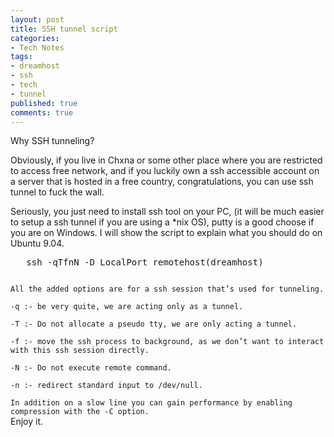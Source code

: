 ```yaml
---
layout: post
title: SSH tunnel script
categories:
- Tech Notes
tags:
- dreamhost
- ssh
- tech
- tunnel
published: true
comments: true
---
```

<p>Why SSH tunneling?</p>

<p>Obviously, if you live in Chxna or some other place where you are restricted to access free network, and if you luckily own a ssh accessible account on a server that is hosted in a free country, congratulations, you can use ssh tunnel to fuck the wall.</p>

<p>Seriously, you just need to install ssh tool on your PC, (it will be much easier to setup a ssh tunnel if you are using a *nix OS), putty is a good choose if you are on Windows. I will show the script to explain what you should do on Ubuntu 9.04.
<pre name="code" class="ruby">
   ssh -qTfnN -D LocalPort remotehost(dreamhost)
</pre>
<code>
All the added options are for a ssh session that’s used for tunneling.<br />
-q :- be very quite, we are acting only as a tunnel.<br />
-T :- Do not allocate a pseudo tty, we are only acting a tunnel.<br />
-f :- move the ssh process to background, as we don’t want to interact with this ssh session directly.<br />
-N :- Do not execute remote command.<br />
-n :- redirect standard input to /dev/null.<br />
In addition on a slow line you can gain performance by enabling compression with the -C option.
</code>
 Enjoy it.</p>
